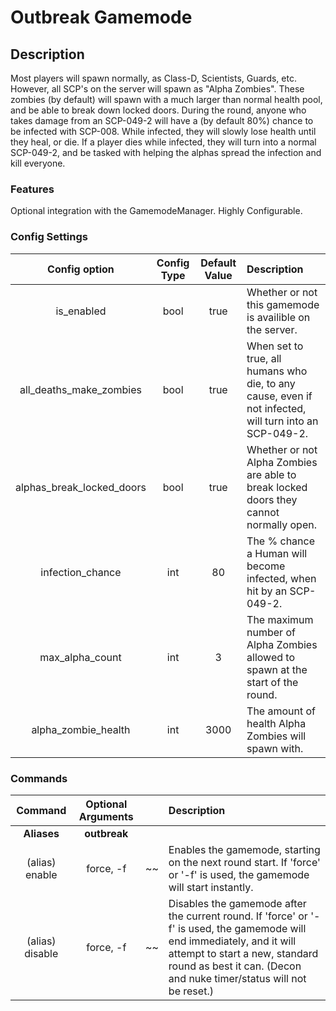 Outbreak Gamemode
======
## Description
Most players will spawn normally, as Class-D, Scientists, Guards, etc. However, all SCP's on the server will spawn as "Alpha Zombies". These zombies (by default) will spawn with a much larger than normal health pool, and be able to break down locked doors. During the round, anyone who takes damage from an SCP-049-2 will have a (by default 80%) chance to be infected with SCP-008. While infected, they will slowly lose health until they heal, or die. If a player dies while infected, they will turn into a normal SCP-049-2, and be tasked with helping the alphas spread the infection and kill everyone.

### Features
Optional integration with the GamemodeManager.
Highly Configurable.

### Config Settings
Config option | Config Type | Default Value | Description
:---: | :---: | :---: | :------
is_enabled | bool | true | Whether or not this gamemode is availible on the server.
all_deaths_make_zombies | bool | true | When set to true, all humans who die, to any cause, even if not infected, will turn into an SCP-049-2.
alphas_break_locked_doors | bool | true | Whether or not Alpha Zombies are able to break locked doors they cannot normally open.
infection_chance | int | 80 | The % chance a Human will become infected, when hit by an SCP-049-2.
max_alpha_count | int | 3 | The maximum number of Alpha Zombies allowed to spawn at the start of the round.
alpha_zombie_health | int | 3000 | The amount of health Alpha Zombies will spawn with.

### Commands
Command | Optional Arguments | | Description
:---: | :---: | :---: | :------
**Aliases** | **outbreak**
(alias) enable | force, -f | ~~ | Enables the gamemode, starting on the next round start. If 'force' or '-f' is used, the gamemode will start instantly.
(alias) disable | force, -f | ~~ | Disables the gamemode after the current round. If 'force' or '-f' is used, the gamemode will end immediately, and it will attempt to start a new, standard round as best it can. (Decon and nuke timer/status will not be reset.)
